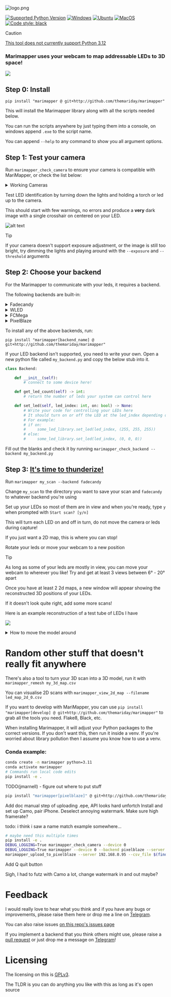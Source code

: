 ![logo.png](docs/images/logo.png)

[![Supported Python Version](https://img.shields.io/badge/python-3.9%20%7C%203.10%20%7C%203.11-blue)]()
[![Windows](https://github.com/TheMariday/MariMapper/actions/workflows/test_windows.yml/badge.svg)](https://github.com/TheMariday/MariMapper/actions/workflows/test_windows.yml)
[![Ubuntu](https://github.com/TheMariday/MariMapper/actions/workflows/test_ubuntu.yml/badge.svg)](https://github.com/TheMariday/MariMapper/actions/workflows/test_ubuntu.yml)
[![MacOS](https://github.com/TheMariday/MariMapper/actions/workflows/test_mac.yml/badge.svg)](https://github.com/TheMariday/MariMapper/actions/workflows/test_mac.yml)
[![Code style: black](https://img.shields.io/badge/code%20style-black-000000.svg)](https://github.com/psf/black)

> [!CAUTION]
> [This tool does not currently support Python 3.12](https://github.com/TheMariday/marimapper/issues/27)


### Marimapper uses your webcam to map addressable LEDs to 3D space!

![](docs/images/reconstruct_with_normals_and_strips.png)


## Step 0: Install

`pip install "marimapper @ git+http://github.com/themariday/marimapper"`

This will install the Marimapper library along with all the scripts needed below.

You can run the scripts anywhere by just typing them into a console, on windows append `.exe` to the script name.

You can append `--help` to any command to show you all argument options.

## Step 1: Test your camera

Run `marimapper_check_camera` to ensure your camera is compatible with MariMapper, or check the list below:

<details>

<summary>Working Cameras</summary>

- HP 4310 (settings may not revert)
- Logitech C920
- Dell Latitude 5521 built-in
- HP Envy x360 built-in
- iPhone with Camo apps (Desktop and mobile) (settings had failure messages, but it succeeded)
- Could not get Logitech C930e to focus I think
- If your camera works, please drop me a line, so I can add it to the list!

</details>


Test LED identification by turning down the lights and holding a torch or led up to the camera.

This should start with few warnings, no errors and produce a **very** dark image
with a single crosshair on centered on your LED.


![alt text](docs/images/camera_check.png "Camera Check window")


> [!TIP]
> If your camera doesn't support exposure adjustment, or the image is still too bright, try dimming the lights and playing around with the `--exposure` and `--threshold` arguments

## Step 2: Choose your backend

For the Marimapper to communicate with your leds, it requires a backend.

The following backends are built-in:

<details>
<summary>Fadecandy</summary>

To use the Fadecandy backend, please ensure that you are running the Fadecandy server
A fork of the Fadecandy repo can be found [here](https://github.com/TheMariday/fadecandy)

</details>

<details>
<summary>WLED</summary>

More info can be found [here](https://kno.wled.ge/)

</details>

<details>
<summary>FCMega</summary>

This is a custom driver I've written for the Teensy 4.1 to drive up to 9600 leds.
Source code can be found [here](https://github.com/TheMariday/fcmega)

</details>

<details>
<summary>PixelBlaze</summary>

Using Pixelblaze as a backend requires you to upload the 
[marimapper.epe](marimapper/backends/pixelblaze/marimapper.epe) 
pattern to your pixelblaze using 
`marimapper_upload_to_pixelblaze` 
before running Marimapper.

</details>

To install any of the above backends, run:

`pip install "marimapper[backend_name] @ git+http://github.com/themariday/marimapper"`

If your LED backend isn't supported, you need to write your own.
Open a new python file called `my_backend.py` and copy the below stub into it.

```python
class Backend:

    def __init__(self):
        # connect to some device here!

    def get_led_count(self) -> int:
        # return the number of leds your system can control here

    def set_led(self, led_index: int, on: bool) -> None:
        # Write your code for controlling your LEDs here
        # It should turn on or off the LED at the led_index depending on the "on" variable
        # For example:
        # if on:
        #     some_led_library.set_led(led_index, (255, 255, 255))
        # else:
        #     some_led_library.set_led(led_index, (0, 0, 0))
```

Fill out the blanks and check it by running `marimapper_check_backend --backend my_backend.py`


## Step 3: [It's time to thunderize!](https://youtu.be/-5KJiHc3Nuc?t=121)

Run `marimapper my_scan --backend fadecandy`

Change `my_scan` to the directory you want to save your scan
and `fadecandy` to whatever backend you're using

Set up your LEDs so most of them are in view and when you're ready, type `y` when prompted with `Start scan? [y/n]`

This will turn each LED on and off in turn, do not move the camera or leds during capture!

If you just want a 2D map, this is where you can stop!

Rotate your leds or move your webcam to a new position

> [!TIP]
> As long as some of your leds are mostly in view, you can move your webcam to wherever you like!
> Try and get at least 3 views between 6° - 20° apart

Once you have at least 2 2d maps, a new window will appear showing the reconstructed 3D positions of your LEDs.

If it doesn't look quite right, add some more scans!

Here is an example reconstruction of a test tube of LEDs I have

![](docs/images/live_example.png)

<details>
<summary>How to move the model around</summary>

- Click and drag to rotate the model around. 
- Hold shift to roll the camera
- Use the scroll wheel to zoom in / out
- Use the `n` key to hide / show normals
- Use the `+` / `-` keys to increase / decrease point sizes
- Use `1`, `2` & `3` keys to change colour scheme
</details>

# Random other stuff that doesn't really fit anywhere

There's also a tool to turn your 3D scan into a 3D model, run it with `marimapper_remesh my_3d_map.csv`

You can visualise 2D scans with `marimapper_view_2d_map --filename led_map_2d_0.csv`

If you want to develop with MariMapper, you can use 
`pip install "marimapper[develop] @ git+http://github.com/themariday/marimapper"`
to grab all the tools you need. Flake8, Black, etc.

When installing Marimapper, it will adjust your Python packages to the correct versions. 
If you don't want this, then run it inside a venv.
If you're worried about library pollution then I assume you know how to use a venv.

### Conda example:

```bash
conda create -n marimapper python=3.11
conda activate marimapper
# Commands run local code edits
pip install -e .
```

TODO(jmarnell) - figure out where to put stuff
```bash
pip install "marimapper[pixelblaze]" @ git+http://github.com/themariday/marimapper"
```
Add doc manual step of uploading .epe, API looks hard unfortch
Install and set up Camo, pair iPhone.
Deselect annoying watermark.
Make sure high framerate?

todo: i think i saw a name match example somewhere...
```bash
# maybe need this multiple times
pip install -e .
DEBUG_LOGGING=True marimapper_check_camera --device 0
DEBUG_LOGGING=True marimapper --device 0 --backend pixelblaze --server 192.168.0.95 ~/src/iqe/src/main/resources/binger-bag
marimapper_upload_to_pixelblaze --server 192.168.0.95 --csv_file $(find ~/src/iqe/src/main/resources/binger-bag -type f | sort | tail -n1)
```

Add Q quit button

Sigh, I had to futz with Camo a lot, change watermark in and out maybe?

# Feedback

I would really love to hear what you think and if you have any bugs or improvements, please raise them here or drop me a
line on [Telegram](https://t.me/themariday).

You can also raise issues [on this repo's issues page](https://github.com/TheMariday/marimapper/issues)

If you implement a backend that you think others might use, 
please raise a [pull request](https://github.com/TheMariday/marimapper/pulls) 
or just drop me a message on [Telegram](https://t.me/themariday)!

# Licensing

The licensing on this is [GPLv3](LICENSE).

The TLDR is you can do anything you like with this as long as it's open source
